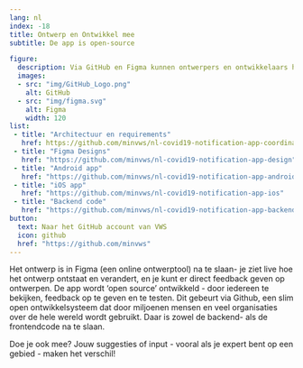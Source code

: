 ```yaml
---
lang: nl
index: -18
title: Ontwerp en Ontwikkel mee
subtitle: De app is open-source 

figure:
  description: Via GitHub en Figma kunnen ontwerpers en ontwikkelaars hun feedback geven. Zo maken we de app nog robuuster
  images:
  - src: "img/GitHub_Logo.png"
    alt: GitHub 
  - src: "img/figma.svg"
    alt: Figma
    width: 120
list:
 - title: "Architectuur en requirements"
   href: https://github.com/minvws/nl-covid19-notification-app-coordination
 - title: "Figma Designs"
   href: "https://github.com/minvws/nl-covid19-notification-app-design"
 - title: "Android app"
   href: "https://github.com/minvws/nl-covid19-notification-app-android"
 - title: "iOS app"
   href: "https://github.com/minvws/nl-covid19-notification-app-ios"
 - title: "Backend code"
   href: "https://github.com/minvws/nl-covid19-notification-app-backend"
button:
  text: Naar het GitHub account van VWS
  icon: github
  href: "https://github.com/minvws"
---
```

Het ontwerp is in Figma (een online ontwerptool) na te slaan- je ziet live
hoe het ontwerp ontstaat en verandert, en je kunt er direct feedback geven op
ontwerpen. De app wordt ‘open source’ ontwikkeld - door iedereen te bekijken,
feedback op te geven en te testen. Dit gebeurt via Github, een slim open
ontwikkelsysteem dat door miljoenen mensen en veel organisaties over de hele
wereld wordt gebruikt. Daar is zowel de backend- als de frontendcode na te
slaan.
 
Doe je ook mee? Jouw suggesties of input - vooral als je expert bent op een
gebied - maken het verschil!

